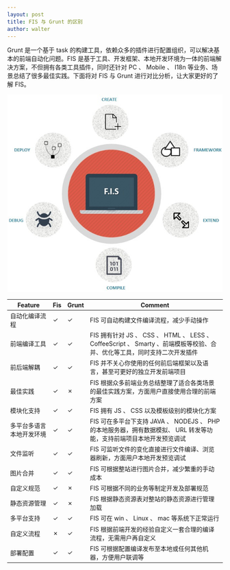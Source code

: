 ```yaml
---
layout: post
title: FIS 与 Grunt 的区别
author: walter
---
```


Grunt 是一个基于 task 的构建工具，依赖众多的插件进行配置组织，可以解决基本的前端自动化问题。FIS 是基于工具、开发框架、本地开发环境为一体的前端解决方案，不但拥有各类工具插件，同时还针对 PC 、 Mobile 、 I18n 等业务、场景总结了很多最佳实践。下面将对 FIS 与 Grunt 进行对比分析，让大家更好的了解 FIS。

![what is fis](/img/fis/what.png)

| Feature | Fis | Grunt | Comment |
| ------------ | ------------- | ------------ | ------------ |
| 自动化编译流程 | ✓  | ✓ | FIS 可自动构建文件编译流程，减少手动操作 |
| 前端编译工具 | ✓ | ✓ | FIS 拥有针对 JS 、 CSS 、 HTML 、 LESS 、 CoffeeScript 、 Smarty 、前端模板等校验、合并、优化等工具，同时支持二次开发插件 |
| 前后端解耦 | ✓  | ✓ | FIS 并不关心你使用的任何前后端框架以及语言，甚至可更好的独立开发前端项目 |
| 最佳实践 | ✓  | ✗ | FIS 根据众多前端业务总结整理了适合各类场景的最佳实践方案，方面用户直接使用合理的前端方案|
| 模块化支持 | ✓  | ✓ | FIS 拥有 JS 、 CSS 以及模板级别的模块化方案 |
| 多平台多语言本地开发环境 | ✓  | ✓ | FIS 可在多平台下支持 JAVA 、 NODEJS 、 PHP 的本地服务器，拥有数据模拟、 URL 转发等功能，支持前端项目本地开发预览调试 |
| 文件监听 | ✓  | ✓ | FIS 可监听文件的变化直接进行文件编译、浏览器刷新，方面用户本地开发预览调试 |
| 图片合并 | ✓  | ✓ | FIS 可根据整站进行图片合并，减少繁重的手动成本 |
| 自定义规范 | ✓  | ✗ | FIS 可根据不同的业务等制定开发及部署规范 |
| 静态资源管理 | ✓  | ✗ | FIS 根据静态资源表对整站的静态资源进行管理加载 |
| 多平台支持 | ✓  | ✓ | FIS 可在 win 、 Linux 、 mac 等系统下正常运行 |
| 自定义流程 | ✗  | ✓ | FIS 根据前端开发的经验自定义一套合理的编译流程，无需用户再自定义 |
| 部署配置 | ✓  | ✓ | FIS 可根据配置编译发布至本地或任何其他机器，方便用户联调等 |

